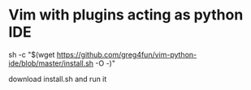 # Vim with plugins acting as python IDE


sh -c "$(wget https://github.com/greg4fun/vim-python-ide/blob/master/install.sh -O -)"


download install.sh and run it

